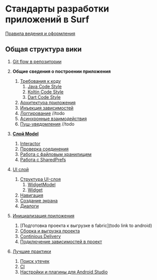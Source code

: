Стандарты разработки приложений в Surf
=============================

[Правила ведения и оформления](rules.md)

Общая структура вики
--------------------

1. [Git flow в репозитории](git/flow.md)
1. **Общие сведения о построении приложения**
    1. [Требования к коду](todo)
        1. [Java Code Style](todo)
        1. [Koltin Code Style](todod)
        1. [Dart Code Style](todo)
    1. [Архитектура приложения](common/arch.md)
    1. [Инъекция зависимостей](common/di.md)
    1. [Логгирование](todo) //todo
    1. [Асинхронные взаимодействия](todo)
    1. [Пуш-уведомления](../push/README.md) //todo

1. [**Слой Model**](todo)
    1. [Interactor](todo)
    1. [Проверка соединения](todo) 
    1. [Работа с файловым хранилищем](common/file_storage.md)
    1. [Работа с SharedPrefs](common/shared_preferences.md)

1. [UI слой]()
    1. [Структура UI-слоя](ui/structure.md)
        1. [WidgetModel](todo)
        1. [Widget](todo)
    1. [Навигация](todo)
    1. [Создание экрана](ui/create_screen.md)
    1. [Диалоги](todo)

1. [Инициализация приложения](common/init_project.md)
    1. [Подготовка проекта к выгрузке в fabric](todo link to android)
    1. [Сборка и выгрузка проекта](common/build.md)
    1. [Continious Delivery](common/cd.md)
    1. [Подключение зависимостей в проект](common/dependencies.md)



1. [Лучшие практики](best_practice/best_practice.md)
    1. [Поиск утечек](best_practice/memory_leak.md)
    2. [CI](https://github.com/surfstudio/jenkins-pipeline-lib)
    3. [Настройки и плагины для Android Studio](best_practice/android_studio_settings.md) 